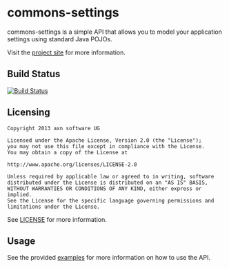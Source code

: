 commons-settings
================

commons-settings is a simple API that allows you to model your application
settings using standard Java POJOs.

Visit the [project site](http://axnsoftware.github.io/commons-settings) for more information.

Build Status
------------

[![Build Status](https://travis-ci.org/axnsoftware/commons-settings.png)](https://travis-ci.org/axnsoftware/commons-settings)

Licensing
---------

    Copyright 2013 axn software UG

    Licensed under the Apache License, Version 2.0 (the "License");
    you may not use this file except in compliance with the License.
    You may obtain a copy of the License at

    http://www.apache.org/licenses/LICENSE-2.0

    Unless required by applicable law or agreed to in writing, software
    distributed under the License is distributed on an "AS IS" BASIS,
    WITHOUT WARRANTIES OR CONDITIONS OF ANY KIND, either express or implied.
    See the License for the specific language governing permissions and
    limitations under the License.

See [LICENSE](https://raw.github.com/axnsoftware/commons-settings/master/LICENSE) for more information.

Usage
-----

See the provided [examples](https://github.com/axnsoftware/commons-settings/tree/master/src/examples) for more information on how to use the API.

